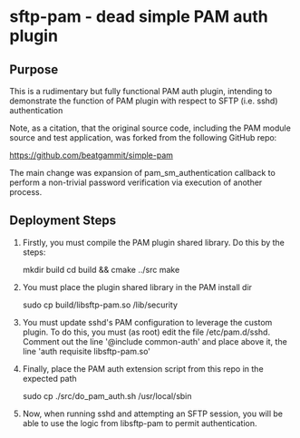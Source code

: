 # sftp-pam - dead simple PAM auth plugin

## Purpose
This is a rudimentary but fully functional PAM auth plugin, intending to demonstrate the function of PAM plugin with respect to SFTP (i.e. sshd) authentication

Note, as a citation, that the original source code, including the PAM module source and test application, was forked from the following GitHub repo:

 https://github.com/beatgammit/simple-pam

The main change was expansion of pam_sm_authentication callback to perform a non-trivial password verification via execution of another process.

## Deployment Steps

 1) Firstly, you must compile the PAM plugin shared library. Do this by the steps:
 
      mkdir build
      cd build && cmake ../src
      make

 2) You must place the plugin shared library in the PAM install dir

      sudo cp build/libsftp-pam.so /lib/security

 3) You must update sshd's PAM configuration to leverage the custom plugin. To do this, you must (as root) edit the file /etc/pam.d/sshd. Comment out the line '@include common-auth' and place above it, the line 'auth requisite libsftp-pam.so'

 4) Finally, place the PAM auth extension script from this repo in the expected path

      sudo cp ./src/do_pam_auth.sh /usr/local/sbin

 5) Now, when running sshd and attempting an SFTP session, you will be able to use the logic from libsftp-pam to  permit authentication. 
